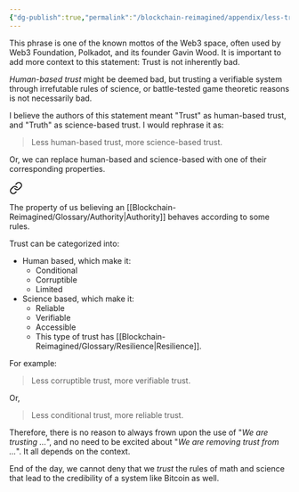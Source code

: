 ```yaml
---
{"dg-publish":true,"permalink":"/blockchain-reimagined/appendix/less-trust-more-truth/","hide":true,"created":"2024-10-26T13:01:23.737+01:00","updated":"2024-10-26T14:15:55.785+01:00"}
---
```


This phrase is one of the known mottos of the Web3 space, often used by Web3 Foundation, Polkadot, and its founder Gavin Wood. It is important to add more context to this statement: Trust is not inherently bad. 

*Human-based trust* might be deemed bad, but trusting a verifiable system through irrefutable rules of science, or battle-tested game theoretic reasons is not necessarily bad. 

I believe the authors of this statement meant "Trust" as human-based trust, and "Truth" as science-based trust. I would rephrase it as:

> Less human-based trust, more science-based trust. 

Or, we can replace human-based and science-based with one of their corresponding properties. 


<div class="transclusion internal-embed is-loaded"><a class="markdown-embed-link" href="/blockchain-reimagined/glossary/trust/" aria-label="Open link"><svg xmlns="http://www.w3.org/2000/svg" width="24" height="24" viewBox="0 0 24 24" fill="none" stroke="currentColor" stroke-width="2" stroke-linecap="round" stroke-linejoin="round" class="svg-icon lucide-link"><path d="M10 13a5 5 0 0 0 7.54.54l3-3a5 5 0 0 0-7.07-7.07l-1.72 1.71"></path><path d="M14 11a5 5 0 0 0-7.54-.54l-3 3a5 5 0 0 0 7.07 7.07l1.71-1.71"></path></svg></a><div class="markdown-embed">





The property of us believing an [[Blockchain-Reimagined/Glossary/Authority\|Authority]] behaves according to some rules. 

Trust can be categorized into: 
- Human based, which make it:
	- Conditional 
	- Corruptible 
	- Limited
- Science based, which make it:
	- Reliable
	- Verifiable
	- Accessible
	- This type of trust has [[Blockchain-Reimagined/Glossary/Resilience\|Resilience]]. 

</div></div>


For example: 
> Less corruptible trust, more verifiable trust. 

Or, 
> Less conditional trust, more reliable trust. 


Therefore, there is no reason to always frown upon the use of "*We are trusting ...*", and no need to be excited about "*We are removing trust from ...*". It all depends on the context.

End of the day, we cannot deny that we *trust* the rules of math and science that lead to the credibility of a system like Bitcoin as well. 